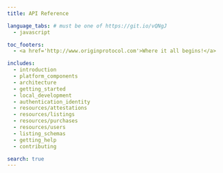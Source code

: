 ```yaml
---
title: API Reference

language_tabs: # must be one of https://git.io/vQNgJ
  - javascript

toc_footers:
  - <a href='http://www.originprotocol.com'>Where it all begins!</a>

includes:
  - introduction
  - platform_components
  - architecture
  - getting_started
  - local_development
  - authentication_identity
  - resources/attestations
  - resources/listings
  - resources/purchases
  - resources/users
  - listing_schemas
  - getting_help
  - contributing

search: true
---
```

